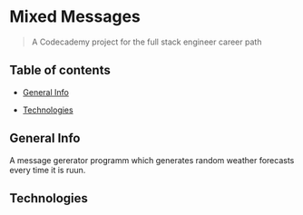 # Mixed Messages
> A Codecademy project for the full stack engineer career path

## Table of contents
* [General Info](#general-info)

* [Technologies](#technologies)

## General Info
A message gererator programm which generates random weather forecasts every time it is ruun.

## Technologies
